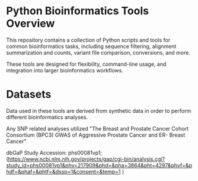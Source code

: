 # Python Bioinformatics Tools Overview
This repository contains a collection of Python scripts and tools for common bioinformatics tasks, including sequence filtering, alignment summarization and counts, variant file comparison, conversions, and more.

These tools are designed for flexibility, command-line usage, and integration into larger bioinformatics workflows.

#  Datasets

Data used in these tools are derived from synthetic data in order to perform different bioinformatics analyses. 

Any SNP related analyses utilized "The Breast and Prostate Cancer Cohort Consortium (BPC3) GWAS of Aggressive Prostate Cancer and ER- Breast Cancer"​

dbGaP Study Accession: phs00081vp1; (https://www.ncbi.nlm.nih.gov/projects/gap/cgi-bin/analysis.cgi?study_id=phs00081vp1&phv=217909&phd=&pha=3864&pht=4297&phvf=&phdf=&phaf=&phtf=&dssp=1&consent=&temp=1 )
